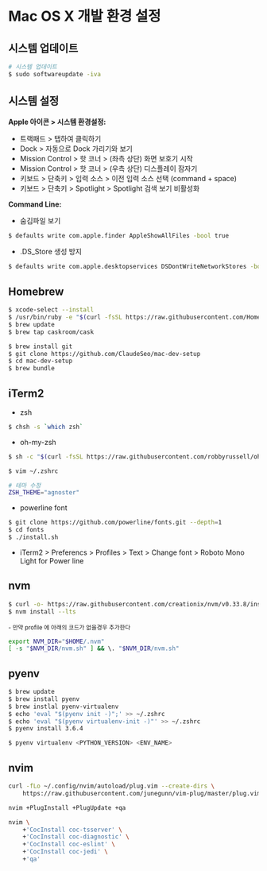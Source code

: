 # Mac OS X 개발 환경 설정

## 시스템 업데이트

```sh
# 시스템 업데이트
$ sudo softwareupdate -iva
```

## 시스템 설정

**Apple 아이콘 > 시스템 환경설정:**

- 트랙패드 > 탭하여 클릭하기
- Dock > 자동으로 Dock 가리기와 보기
- Mission Control > 핫 코너 > (좌측 상단) 화면 보호기 시작
- Mission Control > 핫 코너 > (우측 상단) 디스플레이 잠자기
- 키보드 > 단축키 > 입력 소스 > 이전 입력 소스 선택 (command + space)
- 키보드 > 단축키 > Spotlight > Spotlight 검색 보기 비활성화

**Command Line:**

- 숨김파일 보기

```sh
$ defaults write com.apple.finder AppleShowAllFiles -bool true
```

- .DS_Store 생성 방지

```sh
$ defaults write com.apple.desktopservices DSDontWriteNetworkStores -bool true
```

## Homebrew

```sh
$ xcode-select --install
$ /usr/bin/ruby -e "$(curl -fsSL https://raw.githubusercontent.com/Homebrew/install/master/install)"
$ brew update
$ brew tap caskroom/cask

$ brew install git
$ git clone https://github.com/ClaudeSeo/mac-dev-setup
$ cd mac-dev-setup
$ brew bundle
```

## iTerm2

- zsh

```sh
$ chsh -s `which zsh`
```

- oh-my-zsh

```sh
$ sh -c "$(curl -fsSL https://raw.githubusercontent.com/robbyrussell/oh-my-zsh/master/tools/install.sh)"

$ vim ~/.zshrc

# 테마 수정
ZSH_THEME="agnoster"
```

- powerline font

```sh
$ git clone https://github.com/powerline/fonts.git --depth=1
$ cd fonts
$ ./install.sh
```

- iTerm2 > Preferencs > Profiles > Text > Change font > Roboto Mono Light for Power line

## nvm

```sh
$ curl -o- https://raw.githubusercontent.com/creationix/nvm/v0.33.8/install.sh | bash
$ nvm install --lts
```

<sub>- 만약 profile 에 아래의 코드가 없을경우 추가한다</sub>

```sh
export NVM_DIR="$HOME/.nvm"
[ -s "$NVM_DIR/nvm.sh" ] && \. "$NVM_DIR/nvm.sh"
```

## pyenv

```sh
$ brew update
$ brew install pyenv
$ brew instlal pyenv-virtualenv
$ echo 'eval "$(pyenv init -)";' >> ~/.zshrc
$ echo 'eval "$(pyenv virtualenv-init -)"' >> ~/.zshrc
$ pyenv install 3.6.4

$ pyenv virtualenv <PYTHON_VERSION> <ENV_NAME>
```

## nvim

```sh
curl -fLo ~/.config/nvim/autoload/plug.vim --create-dirs \
    https://raw.githubusercontent.com/junegunn/vim-plug/master/plug.vim

nvim +PlugInstall +PlugUpdate +qa

nvim \
    +'CocInstall coc-tsserver' \
    +'CocInstall coc-diagnostic' \
    +'CocInstall coc-eslint' \
    +'CocInstall coc-jedi' \
    +'qa'
```
